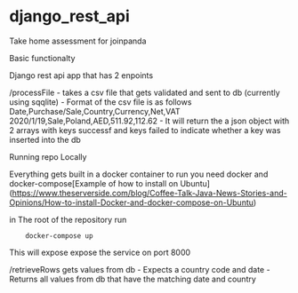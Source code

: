 # django_rest_api

Take home assessment for joinpanda

Basic functionalty 

Django rest api app that has 2 enpoints

/processFile - takes a csv file that gets validated and sent to db (currently using sqqlite)
    - Format of the csv file is as follows 
        Date,Purchase/Sale,Country,Currency,Net,VAT
        2020/1/19,Sale,Poland,AED,511.92,112.62
    - It will return the a json object with 2 arrays with keys successf and keys failed to indicate whether a key was inserted into the db

Running repo Locally

Everything gets built in a docker container to run you need docker and docker-compose[Example of how to install on Ubuntu] (https://www.theserverside.com/blog/Coffee-Talk-Java-News-Stories-and-Opinions/How-to-install-Docker-and-docker-compose-on-Ubuntu)

in The root of the repository run 

```
    docker-compose up
```
This will expose expose the service on port 8000




/retrieveRows gets values from db
    - Expects a country code and date 
    - Returns all values from db that have the matching date and country


